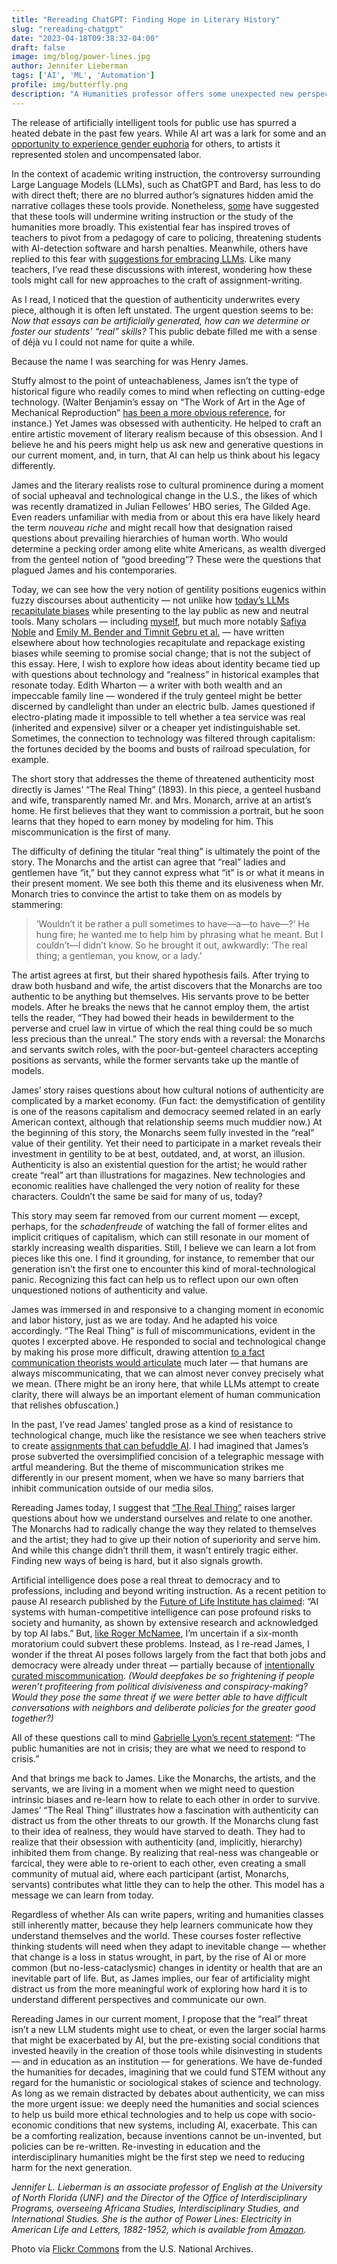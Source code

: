 ```yaml
---
title: "Rereading ChatGPT: Finding Hope in Literary History"
slug: "rereading-chatgpt"
date: "2023-04-18T09:38:32-04:00"
draft: false
image: img/blog/power-lines.jpg
author: Jennifer Lieberman
tags: ['AI', 'ML', 'Automation']
profile: img/butterfly.png
description: "A Humanities professor offers some unexpected new perspectives on ChatGPT inspired by the American Realism literary tradition."
---
```



The release of artificially intelligent tools for public use has spurred a heated debate in the past few years. While AI art was a lark for some and an [opportunity to experience gender euphoria](https://www.out.com/art/2022/12/07/ai-art-gives-users-gender-euphoria-its-not-without-controversy) for others, to artists it represented stolen and uncompensated labor.

<!--more-->

In the context of academic writing instruction, the controversy surrounding Large Language Models (LLMs), such as ChatGPT and Bard, has less to do with direct theft; there are no blurred author’s signatures hidden amid the narrative collages these tools provide. Nonetheless, [some](https://www.theatlantic.com/technology/archive/2022/12/openai-chatgpt-writing-high-school-english-essay/672412/) have suggested that these tools will undermine writing instruction or the study of the humanities more broadly. This existential fear has inspired troves of teachers to pivot from a pedagogy of care to policing, threatening students with AI-detection software and harsh penalties. Meanwhile, others have replied to this fear with [suggestions for embracing LLMs](https://www.nytimes.com/2023/01/12/technology/chatgpt-schools-teachers.html). Like many teachers, I’ve read these discussions with interest, wondering how these tools might call for new approaches to the craft of assignment-writing.

As I read, I noticed that the question of authenticity underwrites every piece, although it is often left unstated. The urgent question seems to be: *Now that essays can be artificially generated, how can we determine or foster our students’ “real” skills?* This public debate filled me with a sense of déjà vu I could not name for quite a while.

Because the name I was searching for was Henry James.

Stuffy almost to the point of unteachableness, James isn’t the type of historical figure who readily comes to mind when reflecting on cutting-edge technology. (Walter Benjamin’s essay on “The Work of Art in the Age of Mechanical Reproduction” [has been a more obvious reference](https://www.ncbi.nlm.nih.gov/pmc/articles/PMC9749485/), for instance.) Yet James was obsessed with authenticity. He helped to craft an entire artistic movement of literary realism because of this obsession. And I believe he and his peers might help us ask new and generative questions in our current moment, and, in turn, that AI can help us think about his legacy differently.

James and the literary realists rose to cultural prominence during a moment of social upheaval and technological change in the U.S., the likes of which was recently dramatized in Julian Fellowes’ HBO series, The Gilded Age. Even readers unfamiliar with media from or about this era have likely heard the term *nouveau riche* and might recall how that designation raised questions about prevailing hierarchies of human worth. Who would determine a pecking order among elite white Americans, as wealth diverged from the genteel notion of “good breeding”? These were the questions that plagued James and his contemporaries.

Today, we can see how the very notion of gentility positions eugenics within fuzzy discourses about authenticity &mdash; not unlike how [today’s LLMs recapitulate biases](https://rotational.io/blog/a-parrot-trainer-eats-crow/) while presenting to the lay public as new and neutral tools. Many scholars &mdash; including [myself](https://mitpress.mit.edu/9780262036375/power-lines/), but much more notably [Safiya Noble](https://nyupress.org/9781479837243/algorithms-of-oppression/) and [Emily M. Bender and Timnit Gebru et al.](https://dl.acm.org/doi/pdf/10.1145/3442188.3445922) &mdash; have written elsewhere about how technologies recapitulate and repackage existing biases while seeming to promise social change; that is not the subject of this essay. Here, I wish to explore how ideas about identity became tied up with questions about technology and “realness” in historical examples that resonate today. Edith Wharton &mdash; a writer with both wealth and an impeccable family line &mdash; wondered if the truly genteel might be better discerned by candlelight than under an electric bulb. James questioned if electro-plating made it impossible to tell whether a tea service was real (inherited and expensive) silver or a cheaper yet indistinguishable set. Sometimes, the connection to technology was filtered through capitalism: the fortunes decided by the booms and busts of railroad speculation, for example.

The short story that addresses the theme of threatened authenticity most directly is James’ “The Real Thing” (1893). In this piece, a genteel husband and wife, transparently named Mr. and Mrs. Monarch, arrive at an artist’s home. He first believes that they want to commission a portrait, but he soon learns that they hoped to earn money by modeling for him. This miscommunication is the first of many.

The difficulty of defining the titular “real thing” is ultimately the point of the story. The Monarchs and the artist can agree that “real” ladies and gentlemen have “it,” but they cannot express what “it” is or what it means in their present moment. We see both this theme and its elusiveness when Mr. Monarch tries to convince the artist to take them on as models by stammering:

> ‘Wouldn’t it be rather a pull sometimes to have&mdash;a&mdash;to have&mdash;?’  He hung fire; he wanted me to help him by phrasing what he meant.  But I couldn’t&mdash;I didn’t know.  So he brought it out, awkwardly: ‘The real thing; a gentleman, you know, or a lady.’

The artist agrees at first, but their shared hypothesis fails. After trying to draw both husband and wife, the artist discovers that the Monarchs are too authentic to be anything but themselves. His servants prove to be better models. After he breaks the news that he cannot employ them, the artist tells the reader, “They had bowed their heads in bewilderment to the perverse and cruel law in virtue of which the real thing could be so much less precious than the unreal.” The story ends with a reversal: the Monarchs and servants switch roles, with the poor-but-genteel characters accepting positions as servants, while the former servants take up the mantle of models.

James’ story raises questions about how cultural notions of authenticity are complicated by a market economy. (Fun fact: the demystification of gentility is one of the reasons capitalism and democracy seemed related in an early American context, although that relationship seems much muddier now.) At the beginning of this story, the Monarchs seem fully invested in the “real” value of their gentility. Yet their need to participate in a market reveals their investment in gentility to be at best, outdated, and, at worst, an illusion. Authenticity is also an existential question for the artist; he would rather create “real” art than illustrations for magazines. New technologies and economic realities have challenged the very notion of reality for these characters. Couldn’t the same be said for many of us, today?

This story may seem far removed from our current moment &mdash; except, perhaps, for the *schadenfreude* of watching the fall of former elites and implicit critiques of capitalism, which can still resonate in our moment of starkly increasing wealth disparities. Still, I believe we can learn a lot from pieces like this one. I find it grounding, for instance, to remember that our generation isn’t the first one to encounter this kind of moral-technological panic. Recognizing this fact can help us to reflect upon our own often unquestioned notions of authenticity and value.

James was immersed in and responsive to a changing moment in economic and labor history, just as we are today. And he adapted his voice accordingly. “The Real Thing” is full of miscommunications, evident in the quotes I excerpted above. He responded to social and technological change by making his prose more difficult, drawing attention [to a fact communication theorists would articulate](https://press.uchicago.edu/ucp/books/book/chicago/S/bo3656803.html) much later &mdash; that humans are always miscommunicating, that we can almost never convey precisely what we mean. (There might be an irony here, that while LLMs attempt to create clarity, there will always be an important element of human communication that relishes obfuscation.)

In the past, I’ve read James’ tangled prose as a kind of resistance to technological change, much like the resistance we see when teachers strive to create [assignments that can befuddle AI](https://libguides.butler.edu/ai-in-the-classroom/chatbot-proof-assignments). I had imagined that James’s prose subverted the oversimplified concision of a telegraphic message with artful meandering. But the theme of miscommunication strikes me differently in our present moment, when we have so many barriers that inhibit communication outside of our media silos.

Rereading James today, I suggest that [“The Real Thing”](https://www.gutenberg.org/files/2715/2715-h/2715-h.htm) raises larger questions about how we understand ourselves and relate to one another. The Monarchs had to radically change the way they related to themselves and the artist; they had to give up their notion of superiority and serve him. And while this change didn’t thrill them, it wasn’t entirely tragic either. Finding new ways of being is hard, but it also signals growth.

Artificial intelligence does pose a real threat to democracy and to professions, including and beyond writing instruction. As a recent petition to pause AI research published by the [Future of Life Institute has claimed](https://futureoflife.org/open-letter/pause-giant-ai-experiments/): “AI systems with human-competitive intelligence can pose profound risks to society and humanity, as shown by extensive research and acknowledged by top AI labs.” But, [like Roger McNamee](https://time.com/6268843/ai-risks-democracy-technology/), I’m uncertain if a six-month moratorium could subvert these problems. Instead, as I re-read James, I wonder if the threat AI poses follows largely from the fact that both jobs and democracy were already under threat &mdash; partially because of [intentionally curated miscommunication](https://firstmonday.org/ojs/index.php/fm/article/view/4901/4097). *(Would deepfakes be so frightening if people weren’t profiteering from political divisiveness and conspiracy-making? Would they pose the same threat if we were better able to have difficult conversations with neighbors and deliberate policies for the greater good together?)*

All of these questions call to mind [Gabrielle Lyon’s recent statement](https://www.ilhumanities.org/news/2023/03/are-the-humanities-in-crisis/): “The public humanities are not in crisis; they are what we need to respond to crisis.”

And that brings me back to James. Like the Monarchs, the artists, and the servants, we are living in a moment when we might need to question intrinsic biases and re-learn how to relate to each other in order to survive. James’ “The Real Thing” illustrates how a fascination with authenticity can distract us from the other threats to our growth. If the Monarchs clung fast to their idea of realness, they would have starved to death. They had to realize that their obsession with authenticity (and, implicitly, hierarchy) inhibited them from change. By realizing that real-ness was changeable or farcical, they were able to re-orient to each other, even creating a small community of mutual aid, where each participant (artist, Monarchs, servants) contributes what little they can to help the other. This model has a message we can learn from today.

Regardless of whether AIs can write papers, writing and humanities classes still inherently matter, because they help learners communicate how they understand themselves and the world. These courses foster reflective thinking students will need when they adapt to inevitable change &mdash; whether that change is a loss in status wrought, in part, by the rise of AI or more common (but no-less-cataclysmic) changes in identity or health that are an inevitable part of life. But, as James implies, our fear of artificiality might distract us from the more meaningful work of exploring how hard it is to understand different perspectives and communicate our own.

Rereading James in our current moment, I propose that the “real” threat isn’t a new LLM students might use to cheat, or even the larger social harms that might be exacerbated by AI, but the pre-existing social conditions that invested heavily in the creation of those tools while disinvesting in students &mdash; and in education as an institution &mdash; for generations. We have de-funded the humanities for decades, imagining that we could fund STEM without any regard for the humanistic or sociological stakes of science and technology. As long as we remain distracted by debates about authenticity, we can miss the more urgent issue: we deeply need the humanities and social sciences to help us build more ethical technologies and to help us cope with socio-economic conditions that new systems, including AI, exacerbate. This can be a comforting realization, because inventions cannot be un-invented, but policies can be re-written. Re-investing in education and the interdisciplinary humanities might be the first step we need to reducing harm for the next generation.


*Jennifer L. Lieberman is an associate professor of English at the University of North Florida (UNF) and the Director of the Office of Interdisciplinary Programs, overseeing Africana Studies, Interdisciplinary Studies, and International Studies. She is the author of Power Lines: Electricity in American Life and Letters, 1882-1952, which is available from [Amazon](https://www.amazon.com/Power-Lines-Electricity-1882-1952-Technology/dp/0262036371/ref=sr_1_1?s=books&ie=UTF8&qid=1502393406&sr=1-1&keywords=power+lines).*



Photo via [Flickr Commons](https://flic.kr/p/6WUTgx) from the U.S. National Archives.

